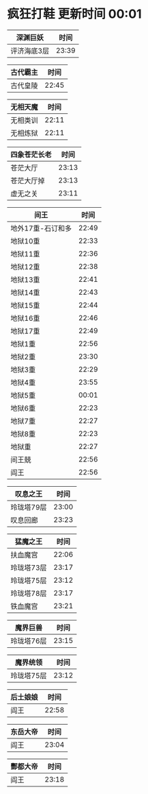 # 疯狂打鞋 更新时间 00:01

| 深渊巨妖   | 时间    |
|--------|-------|
| 评济海底3层 | 23:39 |

| 古代霸主   | 时间    |
|--------|-------|
| 古代皇陵 | 22:45 |

| 无相天魔   | 时间    |
|--------|-------|
| 无相类训 | 22:11 |
| 无相炼狱 | 22:11 |

| 四象苍茫长老   | 时间    |
|--------|-------|
| 苍茫大厅 | 23:13 |
| 苍茫大厅掉 | 23:13 |
| 虚无之关 | 23:11 |

| 间王   | 时间    |
|--------|-------|
| 地外17重-石订和多 | 22:49 |
| 地狱10重 | 22:33 |
| 地狱11重 | 22:36 |
| 地狱12重 | 22:38 |
| 地狱13重 | 22:41 |
| 地狱14重 | 22:43 |
| 地狱15重 | 22:44 |
| 地狱16重 | 22:46 |
| 地狱17重 | 22:49 |
| 地狱1重 | 22:56 |
| 地狱2重 | 23:30 |
| 地狱3重 | 22:29 |
| 地狱4重 | 23:55 |
| 地狱5重 | 00:01 |
| 地狱6重 | 22:23 |
| 地狱7重 | 22:27 |
| 地狱8重 | 22:23 |
| 地狱重 | 22:27 |
| 间王兢 | 22:56 |
| 阎王 | 22:56 |

| 叹息之王   | 时间    |
|--------|-------|
| 玲珑塔79层 | 23:00 |
| 叹息回廊 | 23:23 |

| 猛魔之王   | 时间    |
|--------|-------|
| 扶血魔宫 | 22:06 |
| 玲珑塔73层 | 23:17 |
| 玲珑塔75层 | 23:12 |
| 玲珑塔78层 | 23:17 |
| 铁血魔宫 | 23:21 |

| 魔界巨兽   | 时间    |
|--------|-------|
| 玲珑塔76层 | 23:15 |

| 魔界统领   | 时间    |
|--------|-------|
| 玲珑塔75层 | 23:12 |

| 后土娘娘   | 时间    |
|--------|-------|
| 阎王 | 22:58 |

| 东岳大帝   | 时间    |
|--------|-------|
| 阎王 | 23:04 |

| 酆都大帝   | 时间    |
|--------|-------|
| 阎王 | 23:18 |